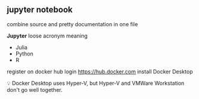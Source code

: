 ## jupyter notebook

combine source and pretty documentation in one file

**Jupyter** loose acronym meaning
+ Julia
+ Python 
+ R


register on docker hub
login
https://hub.docker.com
install Docker Desktop

:bulb: Docker Desktop uses Hyper-V, but Hyper-V and VMWare Workstation don't go well together.
